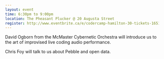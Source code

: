 ```yaml
---
layout: event
time: 6:30pm to 9:00pm
location: The Pheasant Plucker @ 20 Augusta Street
register: http://www.eventbrite.ca/e/codercamp-hamilton-30-tickets-16517027875
---
```


David Ogborn from the McMaster Cybernetic Orchestra will introduce us to the art of improvised live coding audio performance.

Chris Foy will talk to us about Pebble and open data.